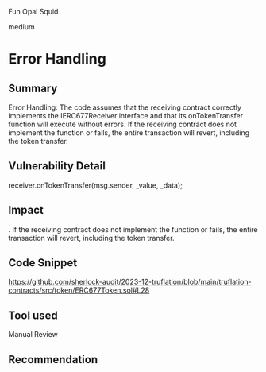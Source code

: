 Fun Opal Squid

medium

# Error Handling

## Summary
Error Handling: The code assumes that the receiving contract correctly implements the IERC677Receiver interface and that its onTokenTransfer function will execute without errors. If the receiving contract does not implement the function or fails, the entire transaction will revert, including the token transfer.
## Vulnerability Detail
  receiver.onTokenTransfer(msg.sender, _value, _data);
## Impact
. If the receiving contract does not implement the function or fails, the entire transaction will revert, including the token transfer.
## Code Snippet
https://github.com/sherlock-audit/2023-12-truflation/blob/main/truflation-contracts/src/token/ERC677Token.sol#L28
## Tool used

Manual Review

## Recommendation
